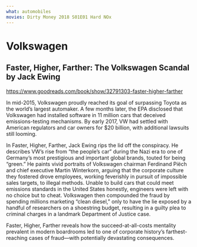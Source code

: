 ```yaml
---
what: automobiles
movies: Dirty Money 2018 S01E01 Hard NOx
---
```


# Volkswagen

## Faster, Higher, Farther: The Volkswagen Scandal by Jack Ewing

<https://www.goodreads.com/book/show/32791303-faster-higher-farther>

In mid-2015, Volkswagen proudly reached its goal of surpassing Toyota as the world’s largest automaker. A few months later, the EPA disclosed that Volkswagen had installed software in 11 million cars that deceived emissions-testing mechanisms. By early 2017, VW had settled with American regulators and car owners for $20 billion, with additional lawsuits still looming.

In Faster, Higher, Farther, Jack Ewing rips the lid off the conspiracy. He describes VW’s rise from “the people’s car” during the Nazi era to one of Germany’s most prestigious and important global brands, touted for being “green.” He paints vivid portraits of Volkswagen chairman Ferdinand Piëch and chief executive Martin Winterkorn, arguing that the corporate culture they fostered drove employees, working feverishly in pursuit of impossible sales targets, to illegal methods. Unable to build cars that could meet emissions standards in the United States honestly, engineers were left with no choice but to cheat. Volkswagen then compounded the fraud by spending millions marketing “clean diesel,” only to have the lie exposed by a handful of researchers on a shoestring budget, resulting in a guilty plea to criminal charges in a landmark Department of Justice case.

Faster, Higher, Farther reveals how the succeed-at-all-costs mentality prevalent in modern boardrooms led to one of corporate history’s farthest-reaching cases of fraud—with potentially devastating consequences.
